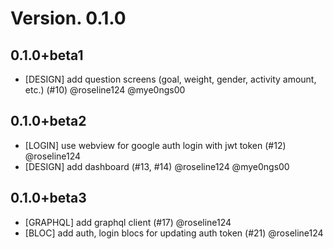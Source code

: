 # Version. 0.1.0

## 0.1.0+beta1

- [DESIGN] add question screens (goal, weight, gender, activity amount, etc.) (#10) @roseline124 @mye0ngs00

## 0.1.0+beta2

- [LOGIN] use webview for google auth login with jwt token (#12) @roseline124
- [DESIGN] add dashboard (#13, #14) @roseline124 @mye0ngs00

## 0.1.0+beta3

- [GRAPHQL] add graphql client (#17) @roseline124
- [BLOC] add auth, login blocs for updating auth token (#21) @roseline124
